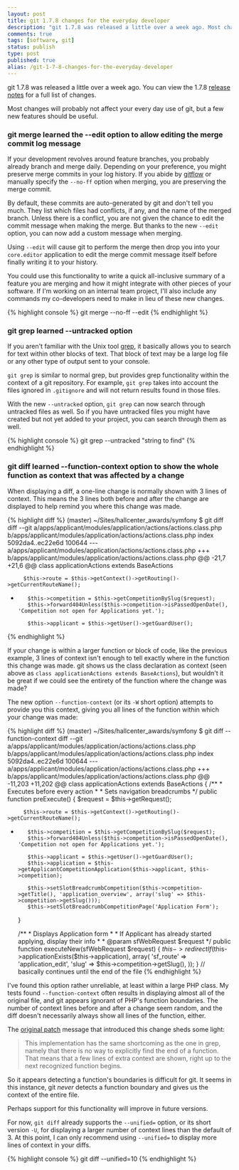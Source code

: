 ```yaml
---
layout: post
title: git 1.7.8 changes for the everyday developer
description: "git 1.7.8 was released a little over a week ago. Most changes will probably not affect your every day use of git, but a few new features should be useful."
comments: true
tags: [software, git]
status: publish
type: post
published: true
alias: /git-1-7-8-changes-for-the-everyday-developer
---
```

git 1.7.8 was released a little over a week ago. You can view the 1.7.8 [release notes](https://raw.github.com/gitster/git/master/Documentation/RelNotes/1.7.8.txt) for a full list of changes.

Most changes will probably not affect your every day use of git, but a few new features should be useful.

### git merge learned the --edit option to allow editing the merge commit log message

If your development revolves around feature branches, you probably already branch and merge daily. Depending on your preference, you might preserve merge commits in your log history. If you abide by [gitflow](http://nvie.com/posts/a-successful-git-branching-model/) or manually specify the `--no-ff` option when merging, you are preserving the merge commit.

By default, these commits are auto-generated by git and don't tell you much. They list which files had conflicts, if any, and the name of the merged branch. Unless there is a conflict, you are not given the chance to edit the commit message when making the merge. But thanks to the new `--edit` option, you can now add a custom message when merging.

Using `--edit` will cause git to perform the merge then drop you into your `core.editor` application to edit the merge commit message itself before finally writing it to your history.

You could use this functionality to write a quick all-inclusive summary of a feature you are merging and how it might integrate with other pieces of your software. If I'm working on an internal team project, I'll also include any commands my co-developers need to make in lieu of these new changes.

{% highlight console %}
git merge --no-ff --edit
{% endhighlight %}

### git grep learned --untracked option

If you aren't familiar with the Unix tool [grep](http://en.wikipedia.org/wiki/Grep), it basically allows you to search for text within other blocks of text. That block of text may be a large log file or any other type of output sent to your console.

`git grep` is similar to normal grep, but provides grep functionality within the context of a git repository. For example, `git grep` takes into account the files ignored in `.gitignore` and will not return results found in those files.

With the new `--untracked` option, `git grep` can now search through untracked files as well. So if you have untracked files you might have created but not yet added to your project, you can search through them as well.

{% highlight console %}
git grep --untracked "string to find"
{% endhighlight %}

### git diff learned --function-context option to show the whole function as context that was affected by a change

When displaying a diff, a one-line change is normally shown with 3 lines of context. This means the 3 lines both before and after the change are displayed to help remind you where this change was made.

{% highlight diff %}
 (master) ~/Sites/hallcenter_awards/symfony $ git diff
diff --git a/apps/applicant/modules/application/actions/actions.class.php b/apps/applicant/modules/application/actions/actions.class.php
index 5092da4..ec22e6d 100644
--- a/apps/applicant/modules/application/actions/actions.class.php
+++ b/apps/applicant/modules/application/actions/actions.class.php
@@ -21,7 +21,6 @@ class applicationActions extends BaseActions
 
         $this->route = $this->getContext()->getRouting()->getCurrentRouteName();
 
-        $this->competition = $this->getCompetitionBySlug($request);
         $this->forward404Unless($this->competition->isPassedOpenDate(), 'Competition not open for Applications yet.');
 
         $this->applicant = $this->getUser()->getGuardUser();
{% endhighlight %}

If your change is within a larger function or block of code, like the previous example, 3 lines of context isn't enough to tell exactly where in the function this change was made. git shows us the class declaration as context (seen above as `class applicationActions extends BaseActions`), but wouldn't it be great if we could see the entirety of the function where the change was made?

The new option `--function-context` (or its `-W` short option) attempts to provide you this context, giving you all lines of the function within which your change was made:

{% highlight diff %}
 (master) ~/Sites/hallcenter_awards/symfony $ git diff --function-context
diff --git a/apps/applicant/modules/application/actions/actions.class.php b/apps/applicant/modules/application/actions/actions.class.php
index 5092da4..ec22e6d 100644
--- a/apps/applicant/modules/application/actions/actions.class.php
+++ b/apps/applicant/modules/application/actions/actions.class.php
@@ -11,203 +11,202 @@
 class applicationActions extends BaseActions
 {
     /**
      * Executes before every action
      *
      * Sets navigation breadcrumbs
      */
     public function preExecute()
     {
         $request = $this->getRequest();

         $this->route = $this->getContext()->getRouting()->getCurrentRouteName();

-        $this->competition = $this->getCompetitionBySlug($request);
         $this->forward404Unless($this->competition->isPassedOpenDate(), 'Competition not open for Applications yet.');
 
         $this->applicant = $this->getUser()->getGuardUser();
         $this->application = $this->getApplicantCompetitionApplication($this->applicant, $this->competition);

         $this->setSlotBreadcrumbCompetition($this->competition->getTitle(), 'application_overview', array('slug' => $this->competition->getSlug()));
         $this->setSlotBreadcrumbCompetitionPage('Application Form');
     }
 
     /**
      * Displays Application form
      *
      * If Applicant has already started applying, display their info
      *
      * @param sfWebRequest $request
      */
     public function executeNew(sfWebRequest $request)
     {
         $this->redirectIf($this->applicationExists($this->application), array(
             'sf_route' => 'application_edit',
             'slug' => $this->competition->getSlug(),
         ));
    }
    // basically continues until the end of the file
{% endhighlight %}

I've found this option rather unreliable, at least within a large PHP class. My tests found `--function-context` often results in displaying almost all of the original file, and git appears ignorant of PHP's function boundaries. The number of context lines before and after a change seem random, and the diff doesn't necessarily always show all lines of the function, either.

The [original patch](http://permalink.gmane.org/gmane.comp.version-control.git/183199) message that introduced this change sheds some light:

> This implementation has the same shortcoming as the one in grep, namely that there is no way to explicitly find the end of a function. That means that a few lines of extra context are shown, right up to the next recognized function begins.

So it appears detecting a function's boundaries is difficult for git. It seems in this instance, git *never* detects a function boundary and gives us the context of the entire file.

Perhaps support for this functionality will improve in future versions.

For now, `git diff` already supports the `--unified=` option, or its short version `-U`, for displaying a larger number of context lines than the default of 3. At this point, I can only recommend using `--unified=` to display more lines of context in your diffs.

{% highlight console %}
git diff --unified=10
{% endhighlight %}
